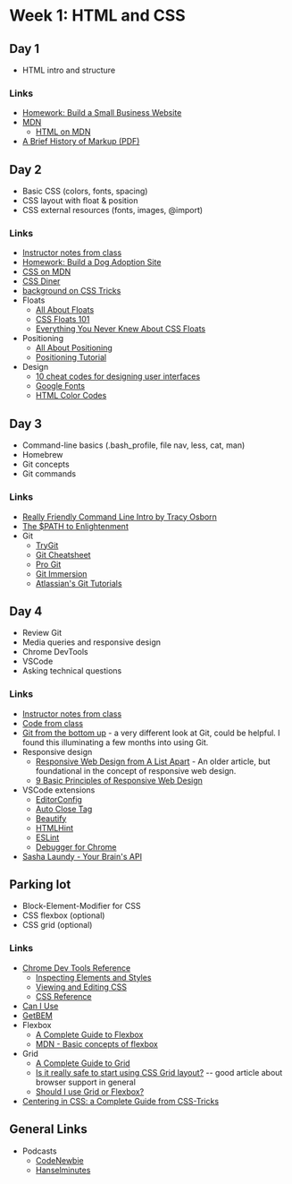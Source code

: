 # Week 1: HTML and CSS

## Day 1

* HTML intro and structure

### Links

* [Homework: Build a Small Business Website](https://glitch.com/edit/#!/momentum-w1d1)
* [MDN](https://developer.mozilla.org/en-US/)
  * [HTML on MDN](https://developer.mozilla.org/en-US/docs/Web/HTML)
* [A Brief History of Markup (PDF)](a_brief_history_of_markup.pdf)


## Day 2

* Basic CSS (colors, fonts, spacing)
* CSS layout with float & position
* CSS external resources (fonts, images, @import)

### Links

* [Instructor notes from class](notes/css.slides.md)
* [Homework: Build a Dog Adoption Site](https://glitch.com/edit/#!/momentum-w1d2)
* [CSS on MDN](https://developer.mozilla.org/en-US/docs/Web/CSS)
* [CSS Diner](https://flukeout.github.io/)
* [background on CSS Tricks](https://css-tricks.com/almanac/properties/b/background/)
* Floats
  * [All About Floats](https://css-tricks.com/all-about-floats/)
  * [CSS Floats 101](https://alistapart.com/article/css-floats-101)
  * [Everything You Never Knew About CSS Floats](https://designshack.net/articles/css/everything-you-never-knew-about-css-floats/)
* Positioning
  * [All About Positioning](https://css-tricks.com/absolute-relative-fixed-positioining-how-do-they-differ/)
  * [Positioning Tutorial](http://www.barelyfitz.com/screencast/html-training/css/positioning/)
* Design
  * [10 cheat codes for designing user interfaces](https://medium.com/sketch-app-sources/design-cheatsheet-274384775da9)
  * [Google Fonts](https://fonts.google.com/)
  * [HTML Color Codes](https://htmlcolorcodes.com/)

## Day 3

* Command-line basics (.bash_profile, file nav, less, cat, man)
* Homebrew
* Git concepts
* Git commands

### Links
* [Really Friendly Command Line Intro by Tracy Osborn](https://hellowebbooks.com/learn-command-line/)
* [The $PATH to Enlightenment](http://alistapart.com/article/the-path-to-enlightenment)
* Git
  * [TryGit](https://try.github.io)
  * [Git Cheatsheet](http://ndpsoftware.com/git-cheatsheet.html)
  * [Pro Git](http://git-scm.com/book/en/v2)
  * [Git Immersion](http://gitimmersion.com/)
  * [Atlassian's Git Tutorials](https://www.atlassian.com/git/tutorials)
## Day 4

* Review Git
* Media queries and responsive design
* Chrome DevTools
* VSCode
* Asking technical questions

### Links

* [Instructor notes from class](notes/responsive.slides.md)
* [Code from class](https://github.com/momentum-cohort-2018-04/garden-site-with-css)
* [Git from the bottom up](https://jwiegley.github.io/git-from-the-bottom-up/) - a very different look at Git, could be helpful. I found this illuminating a few months into using Git.
* Responsive design
  * [Responsive Web Design from A List Apart](https://alistapart.com/article/responsive-web-design) - An older article, but foundational in the concept of responsive web design.
  * [9 Basic Principles of Responsive Web Design](http://blog.froont.com/9-basic-principles-of-responsive-web-design/)
* VSCode extensions
  * [EditorConfig](https://marketplace.visualstudio.com/items?itemName=EditorConfig.EditorConfig)
  * [Auto Close Tag](https://marketplace.visualstudio.com/items?itemName=formulahendry.auto-close-tag)
  * [Beautify](https://marketplace.visualstudio.com/items?itemName=HookyQR.beautify)
  * [HTMLHint](https://marketplace.visualstudio.com/items?itemName=mkaufman.HTMLHint)
  * [ESLint](https://marketplace.visualstudio.com/items?itemName=dbaeumer.vscode-eslint)
  * [Debugger for Chrome](https://marketplace.visualstudio.com/items?itemName=msjsdiag.debugger-for-chrome)
* [Sasha Laundy - Your Brain's API](https://www.youtube.com/watch?v=hY14Er6JX2s)

## Parking lot

* Block-Element-Modifier for CSS
* CSS flexbox (optional)
* CSS grid (optional)

### Links

* [Chrome Dev Tools Reference](https://developers.google.com/web/tools/chrome-devtools/)
  * [Inspecting Elements and Styles](https://developers.google.com/web/tools/chrome-devtools/inspect-styles/)
  * [Viewing and Editing CSS](https://developers.google.com/web/tools/chrome-devtools/css/)
  * [CSS Reference](https://developers.google.com/web/tools/chrome-devtools/css/reference)
* [Can I Use](http://caniuse.com/)
* [GetBEM](http://getbem.com/)
* Flexbox
  * [A Complete Guide to Flexbox](https://css-tricks.com/snippets/css/a-guide-to-flexbox/)
  * [MDN - Basic concepts of flexbox](https://developer.mozilla.org/en-US/docs/Web/CSS/CSS_Flexible_Box_Layout/Basic_Concepts_of_Flexbox)
* Grid
  * [A Complete Guide to Grid](https://css-tricks.com/snippets/css/complete-guide-grid/)
  * [Is it really safe to start using CSS Grid layout?](https://rachelandrew.co.uk/archives/2017/07/04/is-it-really-safe-to-start-using-css-grid-layout/) -- good article about browser support in general
  * [Should I use Grid or Flexbox?](https://rachelandrew.co.uk/archives/2016/03/30/should-i-use-grid-or-flexbox/)
* [Centering in CSS: a Complete Guide from CSS-Tricks](https://css-tricks.com/centering-css-complete-guide/)

## General Links

* Podcasts
  * [CodeNewbie](https://www.codenewbie.org/podcast)
  * [Hanselminutes](https://www.hanselminutes.com/)
